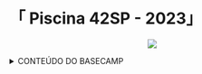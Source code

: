 <h1> 「 Piscina 42SP - 2023」 </h1>
<p align=center ><img src = 'foto.jpeg'></p>
<details>
<summary> CONTEÚDO DO BASECAMP </summary>

------------------------------------------------------------------------------------

- Shell00 - Linha de Comando Unix
    * ex00 = z
    * ex01 = testShell00.tar
    * ex02 = exo2.tar
    * ex03 = id_rsa_pub
    * ex04 = midLS
    * ex05 = git_commit.sh
      
- Shell01 - Linha de Comando Unix
    * ex01 = print_groups.sh
    * ex02 = find_sh.sh
    * ex03 = count_files.sh
    * ex04 = MAC.sh
    * ex05 = "\?$*'MaRViN'*$?\" 

- C00: 
    * ex00 = ft_putchar.c 
    * ex01 = ft_print_alphabet.c 
    * ex02 = ft_print_reverse_alphabet.c 
    * ex03 = ft_print_numbers.c 
    * ex04 = ft_is_negative.c 

- C01: 
    * ex00 = ft_ft.c 
    * ex01 = ft_ultimate_ft.c 
    * ex02 = ft_swap.c 
    * ex03 = ft_div_mod.c 
    * ex04 = ft_ultimate_div_mod.c 
    * ex05 = ft_putstr.c 
    * ex06 = ft_strlen.c 


- Rush00 - Escreva um programa que exiba na tela um retângulo oco de largura x e altura y.

- C02:
    * ex00 = ft_strcpy.c 
    * ex01 = ft_strncpy.c 
    * ex02 = ft_str_is_alpha.c 
    * ex03 = ft_str_is_numeric.c 
    * ex04 = ft_str_is_lowercase.c 
    * ex05 = ft_str_is_uppercase.c 
    * ex06 = ft_str_is_printable.c 
    * ex07 = ft_strupcase.c 
    * ex08 = ft_strlowcase.c 
